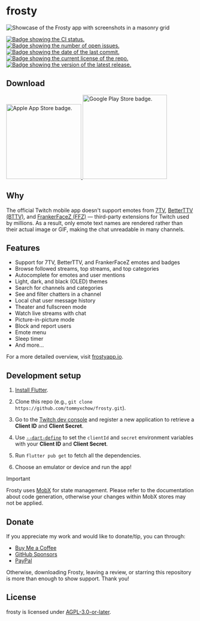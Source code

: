 # frosty

![Showcase of the Frosty app with screenshots in a masonry grid](https://github.com/tommyxchow/frosty/assets/54859075/09178dcc-2fd2-4618-8076-502719159424)

<p>
  <a href="https://github.com/tommyxchow/frosty/actions/workflows/ci.yml">
    <img
      alt="Badge showing the CI status."
      src="https://github.com/tommyxchow/frosty/actions/workflows/ci.yml/badge.svg"
    />
  </a>
  <a href="https://github.com/tommyxchow/frosty/issues">
    <img
      alt="Badge showing the number of open issues."
      src="https://img.shields.io/github/issues/tommyxchow/frosty"
    />
  </a>
  <a href="https://github.com/tommyxchow/frosty/commits">
    <img
      alt="Badge showing the date of the last commit."
      src="https://img.shields.io/github/last-commit/tommyxchow/frosty"
    />
  </a>
  <a href="https://github.com/tommyxchow/frosty/blob/main/LICENSE">
    <img
      alt="Badge showing the current license of the repo."
      src="https://img.shields.io/github/license/tommyxchow/frosty"
    />
  </a>
  <a href="https://github.com/tommyxchow/frosty/releases/latest">
    <img
      alt="Badge showing the version of the latest release."
      src="https://img.shields.io/github/v/release/tommyxchow/frosty"
    />
  </a>
</p>

## Download

<p>
  <a href="https://apps.apple.com/us/app/frosty-for-twitch/id1603987585">
    <img
      title="Get it on iOS (Apple App Store)"
      alt="Apple App Store badge."
      src="https://user-images.githubusercontent.com/54859075/160051843-1d8b2186-97e9-4edd-a957-bb4797b71b4a.svg"
      width="200px"
    />
  </a>
  <a href="https://play.google.com/store/apps/details?id=com.tommychow.frosty">
    <img
      title="Get it on Android (Google Play Store)"
      alt="Google Play Store badge."
      src="https://user-images.githubusercontent.com/54859075/160051854-21a57556-6b5a-41e9-8127-334daf1fac47.svg"
      width="225px"
    />
  </a>
</p>

## Why

The official Twitch mobile app doesn't support emotes from [7TV](https://chrome.google.com/webstore/detail/7tv/ammjkodgmmoknidbanneddgankgfejfh), [BetterTTV (BTTV)](https://chrome.google.com/webstore/detail/betterttv/ajopnjidmegmdimjlfnijceegpefgped), and [FrankerFaceZ (FFZ)](https://chrome.google.com/webstore/detail/frankerfacez/fadndhdgpmmaapbmfcknlfgcflmmmieb) — third-party extensions for Twitch used by millions. As a result, only emote text names are rendered rather than their actual image or GIF, making the chat unreadable in many channels.

## Features

- Support for 7TV, BetterTTV, and FrankerFaceZ emotes and badges
- Browse followed streams, top streams, and top categories
- Autocomplete for emotes and user mentions
- Light, dark, and black (OLED) themes
- Search for channels and categories
- See and filter chatters in a channel
- Local chat user message history
- Theater and fullscreen mode
- Watch live streams with chat
- Picture-in-picture mode
- Block and report users
- Emote menu
- Sleep timer
- And more...

For a more detailed overview, visit [frostyapp.io](https://www.frostyapp.io/).

## Development setup

1. [Install Flutter](https://docs.flutter.dev/get-started/install).

2. Clone this repo (e.g., `git clone https://github.com/tommyxchow/frosty.git`).

3. Go to the [Twitch dev console](https://dev.twitch.tv/login) and register a new application to retrieve a **Client ID** and **Client Secret**.

4. Use [`--dart-define`](https://dartcode.org/docs/using-dart-define-in-flutter/) to set the `clientId` and `secret` environment variables with your **Client ID** and **Client Secret**.

5. Run `flutter pub get` to fetch all the dependencies.

6. Choose an emulator or device and run the app!

> [!IMPORTANT]
> Frosty uses [MobX](https://mobx.netlify.app/) for state management. Please refer to the documentation about code generation, otherwise your changes within MobX stores may not be applied.

## Donate

If you appreciate my work and would like to donate/tip, you can through:

- [Buy Me a Coffee](https://www.buymeacoffee.com/tommychow)
- [GitHub Sponsors](https://github.com/sponsors/tommyxchow)
- [PayPal](https://www.paypal.com/donate/?business=NF33JDG6KBU6W)

Otherwise, downloading Frosty, leaving a review, or starring this repository is more than enough to show support. Thank you!

## License

frosty is licensed under [AGPL-3.0-or-later](LICENSE).
